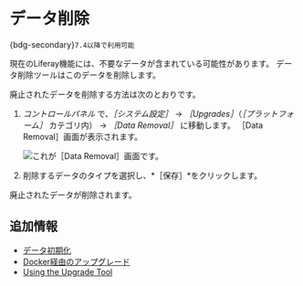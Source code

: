 # データ削除

{bdg-secondary}`7.4以降で利用可能`

現在のLiferay機能には、不要なデータが含まれている可能性があります。 データ削除ツールはこのデータを削除します。

廃止されたデータを削除する方法は次のとおりです。

1. *コントロールパネル* で、*［システム設定］* &rarr; *［Upgrades］*（*［プラットフォーム］* カテゴリ内） &rarr; *［Data Removal］* に移動します。 ［Data Removal］画面が表示されます。

    ![これが［Data Removal］画面です。](./data-removal/images/01.png)

1. 削除するデータのタイプを選択し、*［保存］*をクリックします。

廃止されたデータが削除されます。

## 追加情報

* [データ初期化](./data-cleanup.md)
* [Docker経由のアップグレード](../upgrade-basics/upgrading-via-docker.md)
* [Using the Upgrade Tool](../upgrade-basics/using-the-database-upgrade-tool.md)